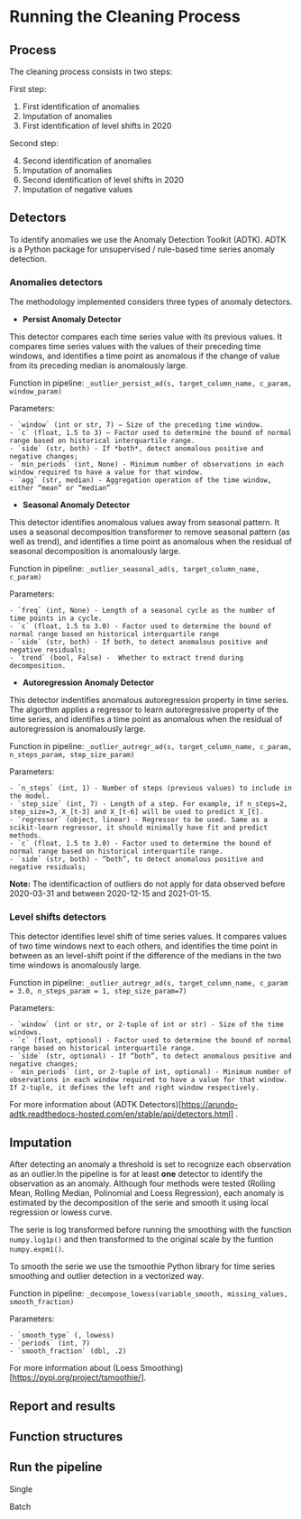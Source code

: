 # Running the Cleaning Process



## Process 

The cleaning process consists in two steps: 

First step: 

1. First identification of anomalies
2. Imputation of anomalies
3. First identification of level shifts in 2020

Second step: 

4. Second identification of anomalies
5. Imputation of anomalies
6. Second identification of level shifts in 2020
5. Imputation of negative values


## Detectors 

To identify anomalies we use the Anomaly Detection Toolkit (ADTK). ADTK is a Python package for unsupervised / rule-based time series anomaly detection.


### Anomalies detectors

The methodology implemented considers three types of anomaly detectors.

- **Persist Anomaly Detector**

This detector compares each time series value with its previous values. It compares time series values with the values of their preceding time windows, and identifies a time point as anomalous if the change of value from its preceding median is anomalously large.

Function in pipeline: `_outlier_persist_ad(s, target_column_name, c_param, window_param)`

Parameters:

    - `window` (int or str, 7) – Size of the preceding time window.
    - `c` (float, 1.5 to 3) – Factor used to determine the bound of normal range based on historical interquartile range.
    - `side` (str, both) - If *both*, detect anomalous positive and negative changes;
    - `min_periods` (int, None) - Minimum number of observations in each window required to have a value for that window.
    - `agg` (str, median) - Aggregation operation of the time window, either “mean” or “median”



- **Seasonal Anomaly Detector**

This detector identifies anomalous values away from seasonal pattern. It uses a seasonal decomposition transformer to remove seasonal pattern (as well as trend), and identifies a time point as anomalous when the residual of seasonal decomposition is anomalously large.

Function in pipeline: `_outlier_seasonal_ad(s, target_column_name, c_param)`

Parameters: 

    - `freq` (int, None) - Length of a seasonal cycle as the number of time points in a cycle.
    - `c` (float, 1.5 to 3.0) - Factor used to determine the bound of normal range based on historical interquartile range
    - `side` (str, both) - If both, to detect anomalous positive and negative residuals;
    - `trend` (bool, False) -  Whether to extract trend during decomposition.


- **Autoregression Anomaly Detector**

This detector indentifies anomalous autoregression property in time series. The algorthm applies a regressor to learn autoregressive property of the time series, and identifies a time point as anomalous when the residual of autoregression is anomalously large.

Function in pipeline: `_outlier_autregr_ad(s, target_column_name, c_param, n_steps_param, step_size_param)`

Parameters: 
    
    - `n_steps` (int, 1) - Number of steps (previous values) to include in the model.
    - `step_size` (int, 7) - Length of a step. For example, if n_steps=2, step_size=3, X_[t-3] and X_[t-6] will be used to predict X_[t].
    - `regressor` (object, linear) - Regressor to be used. Same as a scikit-learn regressor, it should minimally have fit and predict methods. 
    - `c` (float, 1.5 to 3.0) - Factor used to determine the bound of normal range based on historical interquartile range. 
    - `side` (str, both) - “both”, to detect anomalous positive and negative residuals;


**Note:** The identificaction of outliers do not apply for data observed before 2020-03-31 and between 2020-12-15 and 2021-01-15.



### Level shifts detectors

This detector identifies level shift of time series values. It compares values of two time windows next to each others, and identifies the time point in between as an level-shift point if the difference of the medians in the two time windows is anomalously large.


Function in pipeline: `_outlier_autregr_ad(s, target_column_name, c_param = 3.0, n_steps_param = 1, step_size_param=7)`

Parameters: 
   
    - `window` (int or str, or 2-tuple of int or str) - Size of the time windows.
    - `c` (float, optional) - Factor used to determine the bound of normal range based on historical interquartile range. 
    - `side` (str, optional) - If “both”, to detect anomalous positive and negative changes;
    - `min_periods` (int, or 2-tuple of int, optional) - Minimum number of observations in each window required to have a value for that window. If 2-tuple, it defines the left and right window respectively.


For more information about (ADTK Detectors)[https://arundo-adtk.readthedocs-hosted.com/en/stable/api/detectors.html] .



## Imputation

After detecting an anomaly a threshold is set to recognize each observation as an outlier.In the pipeline is for at least **one** detector to identify the observation as an anomaly. Although four methods were tested (Rolling Mean, Rolling Median, Polinomial and Loess Regression), each anomaly is estimated by the decomposition of the serie and smooth it using local regression or lowess curve. 

The serie is log transformed before running the smoothing with the function `numpy.log1p()` and then transformed to the original scale by the funtion `numpy.expm1()`. 

To smooth the serie we use the tsmoothie Python library for time series smoothing and outlier detection in a vectorized way.

Function in pipeline: `_decompose_lowess(variable_smooth, missing_values, smooth_fraction)`

Parameters: 

    - `smooth_type` (, lowess) 
    - `periods` (int, 7)
    - `smooth_fraction` (dbl, .2)
    

    
For more information about (Loess Smoothing)[https://pypi.org/project/tsmoothie/].    


## Report and results




## Function structures



## Run the pipeline

Single 

Batch

